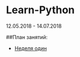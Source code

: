# Learn-Python

12.05.2018 - 14.07.2018

##План занятий:

- [Неделя один](https://github.com/ovinnikova/LearnPython/blob/master/lesson1/README.md)

